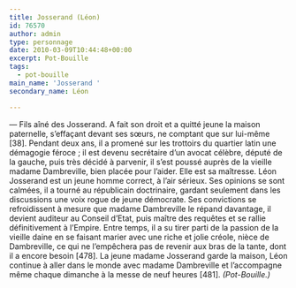 ```yaml
---
title: Josserand (Léon)
id: 76570
author: admin
type: personnage
date: 2010-03-09T10:44:48+00:00
excerpt: Pot-Bouille
tags:
  - pot-bouille
main_name: 'Josserand '
secondary_name: Léon

---
```

— Fils aîné des Josserand. A fait son droit et a quitté jeune la maison paternelle, s&rsquo;effaçant devant ses sœurs, ne comptant que sur lui-même [38]. Pendant deux ans, il a promené sur les trottoirs du quartier latin une démagogie féroce ; il est devenu secrétaire d&rsquo;un avocat célèbre, député de la gauche, puis très décidé à parvenir, il s&rsquo;est poussé auprès de la vieille madame Dambreville, bien placée pour l&rsquo;aider. Elle est sa maîtresse. Léon Josserand est un jeune homme correct, à l&rsquo;air sérieux. Ses opinions se sont calmées, il a tourné au républicain doctrinaire, gardant seulement dans les discussions une voix rogue de jeune démocrate. Ses convictions se refroidissent à mesure que madame Dambreville le répand davantage, il devient auditeur au Conseil d&rsquo;Etat, puis maître des requêtes et se rallie définitivement à l&rsquo;Empire. Entre temps, il a su tirer parti de la passion de la vieille daine en se faisant marier avec une riche et jolie créole, nièce de Dambreville, ce qui ne l&rsquo;empêchera pas de revenir aux bras de la tante, dont il a encore besoin [478]. La jeune madame Josserand garde la maison, Léon continue à aller dans le monde avec madame Dambreville et l&rsquo;accompagne même chaque dimanche à la messe de neuf heures [481]. _(Pot-Bouille.)_